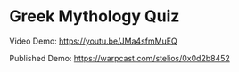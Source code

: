 # Greek Mythology Quiz

Video Demo: https://youtu.be/JMa4sfmMuEQ

Published Demo: https://warpcast.com/stelios/0x0d2b8452

